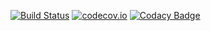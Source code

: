 [![Build Status](https://travis-ci.org/anton46/Movie-App-Playground.svg?branch=master)](https://travis-ci.org/anton46/Movie-App-Playground)
[![codecov.io](https://codecov.io/gh/anton46/movie-app-playground/branch/master/graph/badge.svg)](https://codecov.io/gh/anton46/movie-app-playground)
[![Codacy Badge](https://api.codacy.com/project/badge/Grade/78adfa0255044601b1def6ba29a60954)](https://www.codacy.com/app/anton46/Movie-App-Playground?utm_source=github.com&amp;utm_medium=referral&amp;utm_content=anton46/Movie-App-Playground&amp;utm_campaign=Badge_Grade)
